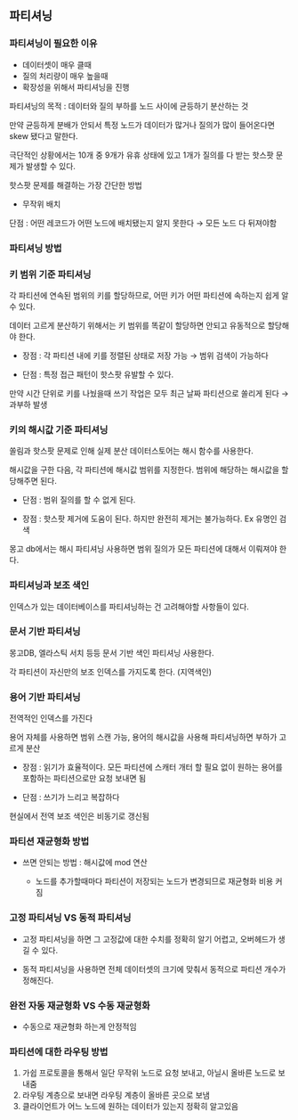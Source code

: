 ## 파티셔닝

### 파티셔닝이 필요한 이유

- 데이터셋이 매우 클때
- 질의 처리량이 매우 높을때
- 확장성을 위해서 파티셔닝을 진행


파티셔닝의 목적 : 데이터와 질의 부하를 노드 사이에 균등하기 분산하는 것

만약 균등하게 분배가 안되서 특정 노드가 데이터가 많거나 질의가 많이 들어온다면 skew 됐다고 말한다.

극단적인 상황에서는 10개 중 9개가 유휴 상태에 있고 1개가 질의를 다 받는 핫스팟 문제가 발생할 수 있다.

핫스팟 문제를 해결하는 가장 간단한 방법
- 무작위 배치 

단점 : 어떤 레코드가 어떤 노드에 배치됐는지 알지 못한다 → 모든 노드 다 뒤져야함

### 파티셔닝 방법


### 키 범위 기준 파티셔닝


각 파티션에 연속된 범위의 키를 할당하므로, 어떤 키가 어떤 파티션에 속하는지 쉽게 알 수 있다.

데이터 고르게 분산하기 위해서는 키 범위를 똑같이 할당하면 안되고 유동적으로 할당해야 한다.

- 장점 : 각 파티션 내에 키를 정렬된 상태로 저장 가능 → 범위 검색이 가능하다

- 단점 : 특정 접근 패턴이 핫스팟 유발할 수 있다.

만약 시간 단위로 키를 나눴을때 쓰기 작업은 모두 최근 날짜 파티션으로 쏠리게 된다 → 과부하 발생

### 키의 해시값 기준 파티셔닝

쏠림과 핫스팟 문제로 인해 실제 분산 데이터스토어는 해시 함수를 사용한다.

해시값을 구한 다음, 각 파티션에 해시값 범위를 지정한다. 범위에 해당하는 해시값을 할당해주면 된다.

- 단점 : 범위 질의를 할 수 없게 된다.

- 장점 : 핫스팟 제거에 도움이 된다. 하지만 완전히 제거는 불가능하다. Ex 유명인 검색

몽고 db에서는 해시 파티셔닝 사용하면 범위 질의가 모든 파티션에 대해서 이뤄져야 한다.

### 파티셔닝과 보조 색인

인덱스가 있는 데이터베이스를 파티셔닝하는 건 고려해야할 사항들이 있다.

### 문서 기반 파티셔닝

몽고DB, 엘라스틱 서치 등등 문서 기반 색인 파티셔닝 사용한다.

각 파티션이 자신만의 보조 인덱스를 가지도록 한다. (지역색인)

### 용어 기반 파티셔닝

전역적인 인덱스를 가진다

용어 자체를 사용하면 범위 스캔 가능, 용어의 해시값을 사용해 파티셔닝하면 부하가 고르게 분산

- 장점 : 읽기가 효율적이다. 모든 파티션에 스캐터 개터 할 필요 없이 원하는 용어를 포함하는 파티션으로만 요청 보내면 됨

- 단점 : 쓰기가 느리고 복잡하다

현실에서 전역 보조 색인은 비동기로 갱신됨

### 파티션 재균형화 방법

- 쓰면 안되는 방법 : 해시값에 mod 연산

    - 노드를 추가할때마다 파티션이 저장되는 노드가 변경되므로 재균형화 비용 커짐

### 고정 파티셔닝 VS 동적 파티셔닝

- 고정 파티셔닝을 하면 그 고정값에 대한 수치를 정확히 알기 어렵고, 오버헤드가 생길 수 있다.

- 동적 파티셔닝을 사용하면 전체 데이터셋의 크기에 맞춰서 동적으로 파티션 개수가 정해진다.

### 완전 자동 재균형화 VS 수동 재균형화

- 수동으로 재균형화 하는게 안정적임


### 파티션에 대한 라우팅 방법

1. 가쉽 프로토콜을 통해서 일단 무작위 노드로 요청 보내고, 아닐시 올바른 노드로 보내줌
2. 라우팅 계층으로 보내면 라우팅 계층이 올바른 곳으로 보냄
3. 클라이언트가 어느 노드에 원하는 데이터가 있는지 정확히 알고있음